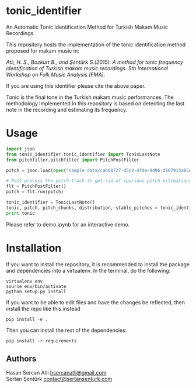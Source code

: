 # tonic_identifier
An Automatic Tonic Identification Method for Turkish Makam Music Recordings

This repository hosts the implementation of the tonic identification method proposed for makam music in:

_Atlı, H. S., Bozkurt B., and Şentürk S.(2015). A method for tonic frequency identification of Turkish makam music recordings. 5th International Workshop on Folk Music Analysis (FMA)._

If you are using this identifier please cite the above paper. 

Tonic is the final tone in the Turkish makam music performances. The methodology implemented in this repository is based on detecting the last note in the recording and estimating its frequency. 

Usage
=======
```python
import json
from tonic_identifier.tonic_identifier import TonicLastNote
from pitchfilter.pitchfilter import PitchPostFilter

pitch = json.load(open("sample_data/cab08727-d5c2-4fda-9d96-d107915a85ec.json", 'r'))['pitch']

# Post process the pitch track to get rid of spurious pitch estimations and correct octave errors
flt = PitchPostFilter()
pitch = flt.run(pitch)

tonic_identifier = TonicLastNote()
tonic, pitch, pitch_chunks, distribution, stable_pitches = tonic_identifier.identify(pitch)
print tonic
```

Please refer to demo.ipynb for an interactive demo.

Installation
============

If you want to install the repository, it is recommended to install the package and dependencies into a virtualenv. In the terminal, do the following:

    virtualenv env
    source env/bin/activate
    python setup.py install

If you want to be able to edit files and have the changes be reflected, then install the repo like this instead

    pip install -e .

Then you can install the rest of the dependencies:

    pip install -r requirements

Authors
-------
Hasan Sercan Atlı	hsercanatli@gmail.com  
Sertan Şentürk		contact@sertansenturk.com
